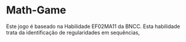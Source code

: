 # Math-Game
Este jogo é baseado na Habilidade EF02MA11 da BNCC. Esta habilidade trata da identificação de regularidades em sequências,
